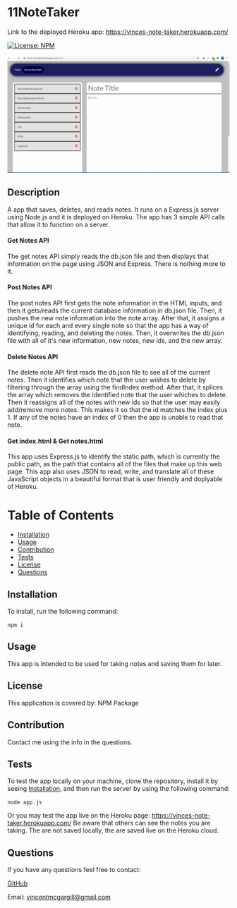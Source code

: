 # 11NoteTaker

Link to the deployed Heroku app: https://vinces-note-taker.herokuapp.com/

[![License: NPM](https://img.shields.io/badge/License-NPM%20Package-green.svg)](https://www.npmjs.com/)

![Vince's Note Taker](./11NoteTakergif.gif)
 
 ## Description 
A app that saves, deletes, and reads notes. It runs on a Express.js server using Node.js and it is deployed on Heroku.
The app has 3 simple API calls that allow it to function on a server.

#### Get Notes API
The get notes API simply reads the db.json file and then displays that information on the page using JSON and Express. There is nothing more to it.

#### Post Notes API
The post notes API first gets the note information in the HTML inputs, and then it gets/reads the current database information in db.json file. Then, it pushes the new note information into the note array. After that, it assigns a unique id for each and every single note so that the app has a way of identifying, reading, and deleting the notes. Then, it overwrites the db.json file with all of it's new information, new notes, new ids, and the new array.

#### Delete Notes API
The delete note API first reads the db.json file to see all of the current notes. Then it identifies which note that the user wishes to delete by filtering through the array using the findIndex method. After that, it splices the array which removes the identified note that the user whiches to delete. Then it reassigns all of the notes with new ids so that the user may easily add/remove more notes. This makes it so that the id matches the index plus 1. If any of the notes have an index of 0 then the app is unable to read that note.

#### Get index.html & Get notes.html
This app uses Express.js to identify the static path, which is currently the public path, as the path that contains all of the files that make up this web page. This app also uses JSON to read, write, and translate all of these JavaScript objects in a beautiful format that is user friendly and doplyable of Heroku.
 
# Table of Contents 
- [Installation](#installation) 
- [Usage](#usage) 
- [Contribution](#contribution) 
- [Tests](#tests) 
- [License](#license) 
- [Questions](#questions) 

## Installation 
To install, run the following command:
```
npm i
```

## Usage
This app is intended to be used for taking notes and saving them for later.

## License 
This application is covered by: NPM Package
 
## Contribution 
Contact me using the info in the questions.
 
## Tests 
To test the app locally on your machine, clone the repository, install it by seeing [Installation](#installation), and then run the server by using the following command:

```
node app.js
```

Or you may test the app live on the Heroku page:
https://vinces-note-taker.herokuapp.com/
Be aware that others can see the notes you are taking. The are not saved locally, the are saved live on the Heroku cloud.
 
## Questions 
If you have any questions feel free to contact: 
 
[GitHub](https://github.com/vmcgargill) 
 
Email: [vincentmcgargill@gmail.com](mailto:vincentmcgargill@gmail.com)